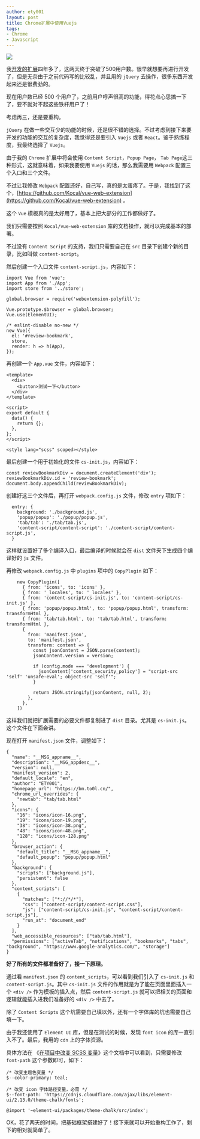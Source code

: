 ```yaml
---
author: ety001
layout: post
title: Chrome扩展中使用Vuejs
tags:
- Chrome
- Javascript
---
```


![](/upload/20200107/Z6QxWQWDYgazq6lewQ9A7sVeCNBXbuMYQ8VvC9Ge.png)

我[开发的扩展](https://chrome.google.com/webstore/detail/review-bookmarks/oacajkekkegmjcnccaeijghfodogjnom)四年多了，这两天终于突破了500用户数。很早就想要再进行开发了，但是无奈由于之前代码写的比较乱，并且用的 `jQuery` 去操作，很多东西开发起来还是很费劲的。

现在用户数已经 500 个用户了，之前用户呼声很高的功能，得花点心思搞一下了，要不就对不起这些铁杆用户了！

考虑再三，还是要重构。

`jQuery` 在做一些交互少的功能的时候，还是很不错的选择。不过考虑到接下来要开发的功能的交互的复杂度，我觉得还是要引入 `Vuejs` 或者 `React`。鉴于熟练程度，我最终选择了 `Vuejs`。

由于我的 `Chrome` 扩展中将会使用 `Content Script`，`Popup Page`， `Tab Page`这三种形式，这就意味着，如果我要使用 `Vuejs` 的话，那么我需要用 `Webpack` 配置三个入口和三个文件。

不过让我修改 `Webpack` 配置还好，自己写，真的是太蛋疼了。于是，我找到了这个，[https://github.com/Kocal/vue-web-extension](https://github.com/Kocal/vue-web-extension) 。

这个 `Vue` 模板真的是太好用了，基本上把大部分的工作都做好了。

我们只需要按照 `Kocal/vue-web-extension` 库的文档操作，就可以完成基本的部署。

不过没有 `Content Script` 的支持，我们只需要自己在 `src` 目录下创建个新的目录，比如叫做 `content-script`。

然后创建一个入口文件 `content-script.js`，内容如下：

```
import Vue from 'vue';
import App from './App';
import store from '../store';

global.browser = require('webextension-polyfill');

Vue.prototype.$browser = global.browser;
Vue.use(ElementUI);

/* eslint-disable no-new */
new Vue({
  el: '#review-bookmark',
  store,
  render: h => h(App),
});
```

再创建一个 `App.vue` 文件，内容如下：

```
<template>
  <div>
    <button>测试一下</button>
  </div>
</template>

<script>
export default {
  data() {
    return {};
  },
};
</script>

<style lang="scss" scoped></style>
```

最后创建一个用于初始化的文件 `cs-init.js`，内容如下：

```
const reviewBookmarkDiv = document.createElement('div');
reviewBookmarkDiv.id = 'review-bookmark';
document.body.appendChild(reviewBookmarkDiv);
```

创建好这三个文件后，再打开 `webpack.config.js` 文件，修改 `entry` 项如下：

```
  entry: {
    background: './background.js',
    'popup/popup': './popup/popup.js',
    'tab/tab': './tab/tab.js',
    'content-script/content-script': './content-script/content-script.js',
  }
```

这样就设置好了多个编译入口，最后编译的时候就会在 `dist` 文件夹下生成四个编译好的 `js` 文件。

再修改 `webpack.config.js` 中 `plugins` 项中的 `CopyPlugin` 如下：

```
    new CopyPlugin([
      { from: 'icons', to: 'icons' },
      { from: '_locales', to: '_locales' },
      { from: 'content-script/cs-init.js', to: 'content-script/cs-init.js' },
      { from: 'popup/popup.html', to: 'popup/popup.html', transform: transformHtml },
      { from: 'tab/tab.html', to: 'tab/tab.html', transform: transformHtml },
      {
        from: 'manifest.json',
        to: 'manifest.json',
        transform: content => {
          const jsonContent = JSON.parse(content);
          jsonContent.version = version;

          if (config.mode === 'development') {
            jsonContent['content_security_policy'] = "script-src 'self' 'unsafe-eval'; object-src 'self'";
          }

          return JSON.stringify(jsonContent, null, 2);
        },
      },
    ])
```
这样我们就把扩展需要的必要文件都复制进了 `dist` 目录。尤其是 `cs-init.js`。这个文件在下面会讲。

现在打开 `manifest.json` 文件，调整如下：

```
{
  "name": "__MSG_appname__",
  "description": "__MSG_appdesc__",
  "version": null,
  "manifest_version": 2,
  "default_locale": "en",
  "author": "ETY001",
  "homepage_url": "https://bm.to0l.cn/",
  "chrome_url_overrides": {
    "newtab": "tab/tab.html"
  },
  "icons": {
    "16": "icons/icon-16.png",
    "19": "icons/icon-19.png",
    "38": "icons/icon-38.png",
    "48": "icons/icon-48.png",
    "128": "icons/icon-128.png"
  },
  "browser_action": {
    "default_title": "__MSG_appname__",
    "default_popup": "popup/popup.html"
  },
  "background": {
    "scripts": ["background.js"],
    "persistent": false
  },
  "content_scripts": [
    {
      "matches": ["*://*/*"],
      "css": ["content-script/content-script.css"],
      "js": ["content-script/cs-init.js", "content-script/content-script.js"],
      "run_at": "document_end"
    }
  ],
  "web_accessible_resources": ["tab/tab.html"],
  "permissions": ["activeTab", "notifications", "bookmarks", "tabs", "background", "https://www.google-analytics.com/", "storage"]
}
```

**好了所有的文件都准备好了，接一下原理。**

通过看 `manifest.json` 的 `content_scripts`，可以看到我们引入了 `cs-init.js` 和 `content-script.js`。其中 `cs-init.js` 文件的作用就是为了能在页面里面插入一个 `<div />` 作为模板的插入点，然后 `content-script.js` 就可以把相关的页面和逻辑就能插入进我们准备好的 `<div />` 中去了。

除了 `Content Scripts` 这个坑需要自己填以外，还有一个字体库的坑也需要自己填一下。

由于我还使用了 `Element UI` 库，但是在测试的时候，发现 `font icon` 的库一直引入不了。最后，我用的 `cdn` 上的字体资源。

具体方法在 《[在项目中改变 SCSS 变量](https://element.eleme.io/#/zh-CN/component/custom-theme#zai-xiang-mu-zhong-gai-bian-scss-bian-liang)》这个文档中可以看到，只需要修改 `font-path` 这个参数即可，如下：

```
/* 改变主题色变量 */
$--color-primary: teal;

/* 改变 icon 字体路径变量，必需 */
$--font-path: 'https://cdnjs.cloudflare.com/ajax/libs/element-ui/2.13.0/theme-chalk/fonts';

@import '~element-ui/packages/theme-chalk/src/index';
```

OK，花了两天的时间，把基础框架搭建好了！接下来就可以开始重构工作了，剩下的相对就简单了。
